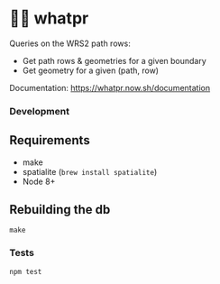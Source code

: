 🕵️‍♂️ whatpr
=======

Queries on the WRS2 path rows:
- Get path rows & geometries for a given boundary
- Get geometry for a given (path, row)

Documentation: https://whatpr.now.sh/documentation

### Development
## Requirements
- make
- spatialite (`brew install spatialite`)
- Node 8+

## Rebuilding the db
`make`

### Tests
`npm test`